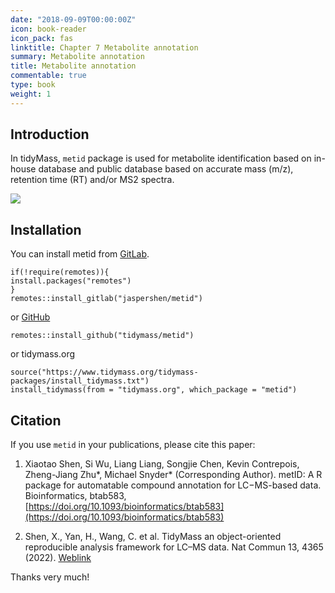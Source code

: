 ```yaml
---
date: "2018-09-09T00:00:00Z"
icon: book-reader
icon_pack: fas
linktitle: Chapter 7 Metabolite annotation
summary: Metabolite annotation
title: Metabolite annotation
commentable: true
type: book
weight: 1
---
```


## Introduction

In tidyMass, `metid` package is  used for metabolite identification based
on in-house database and public database based on accurate mass (m/z),
retention time (RT) and/or MS2 spectra.

![](/docs/chapter7/figures/Figure_1.png)

## Installation

You can install metid from [GitLab](https://gitlab.com/jaspershen/metid).

```
if(!require(remotes)){
install.packages("remotes")
}
remotes::install_gitlab("jaspershen/metid")
```

or [GitHub](https://github.com/tidymass/metid)

```
remotes::install_github("tidymass/metid")
```

or tidymass.org

```
source("https://www.tidymass.org/tidymass-packages/install_tidymass.txt")
install_tidymass(from = "tidymass.org", which_package = "metid")
```


## Citation

If you use `metid` in your publications, please cite this paper:

1. Xiaotao Shen, Si Wu, Liang Liang, Songjie Chen, Kevin Contrepois, Zheng-Jiang Zhu\*, Michael Snyder\* (Corresponding Author). metID: A R package for automatable compound annotation for LC−MS-based data. Bioinformatics, btab583, [https://doi.org/10.1093/bioinformatics/btab583](https://doi.org/10.1093/bioinformatics/btab583)

2. Shen, X., Yan, H., Wang, C. et al. TidyMass an object-oriented reproducible analysis framework for LC–MS data. Nat Commun 13, 4365 (2022). [Weblink](https://www.nature.com/articles/s41467-022-32155-w)

Thanks very much!